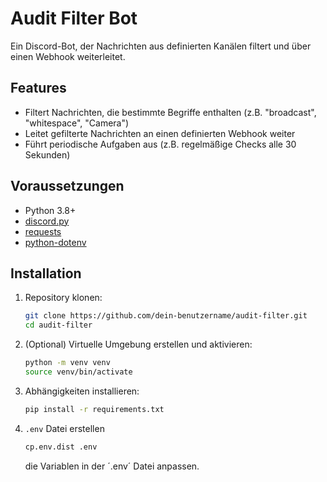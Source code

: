 # Audit Filter Bot

Ein Discord-Bot, der Nachrichten aus definierten Kanälen filtert und über einen Webhook weiterleitet.

## Features

- Filtert Nachrichten, die bestimmte Begriffe enthalten (z.B. "broadcast", "whitespace", "Camera")
- Leitet gefilterte Nachrichten an einen definierten Webhook weiter
- Führt periodische Aufgaben aus (z.B. regelmäßige Checks alle 30 Sekunden)

## Voraussetzungen

- Python 3.8+
- [discord.py](https://discordpy.readthedocs.io/en/stable/)
- [requests](https://pypi.org/project/requests/)
- [python-dotenv](https://pypi.org/project/python-dotenv/)

## Installation

1. Repository klonen:
   ```bash
   git clone https://github.com/dein-benutzername/audit-filter.git
   cd audit-filter
2. (Optional) Virtuelle Umgebung erstellen und aktivieren:
   ```bash
   python -m venv venv
   source venv/bin/activate
3. Abhängigkeiten installieren:
   ```bash
   pip install -r requirements.txt
4. `.env` Datei erstellen
   ```bash
   cp.env.dist .env
   ```
   die Variablen in der ´.env´ Datei anpassen.
